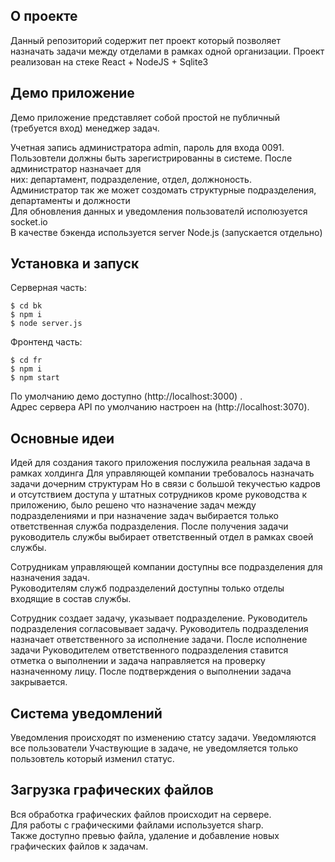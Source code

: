 ## О проекте

Данный репозиторий содержит пет проект который позволяет назначать
задачи между отделами в рамках одной организации.
Проект реализован на стеке React + NodeJS + Sqlite3

## Демо приложение

Демо приложение представляет собой простой не публичный (требуется вход) менеджер задач.

Учетная запись администратора admin, пароль для входа 0091.\
Пользовтели должны быть зарегистрированны в системе. После администратор назначает для \
них: департамент, подразделение, отдел, должноность.\
Администратор так же может создомать структурные подразделения, департаменты и должности\
Для обновления данных и уведомления пользователй исполюзуется socket.io \
В качестве бэкенда используется server Node.js (запускается отдельно)

## Установка и запуск

Серверная часть:
```
$ cd bk
$ npm i
$ node server.js
```
Фронтенд часть:
```
$ cd fr
$ npm i
$ npm start
```
По умолчанию демо доступно (http://localhost:3000) .\
Адрес сервера API по умолчанию настроен на (http://localhost:3070).

## Основные идеи

Идей для создания такого приложения послужила реальная задача в рамках холдинга 
Для управляющей компании требовалось назначать задачи дочерним структурам Но в связи
с большой текучестью кадров и отсутствием доступа у штатных  сотрудников кроме руководства к приложению,
было решено что назначение задач между подразделениями и при назначение задач выбирается только ответственная служба подразделения. После получения задачи руководитель службы выбирает ответственный отдел в рамках своей службы. 

Сотрудникам управляющей компании доступны все подразделения для назначения задач.\
Руководителям служб подразделений доступны только отделы входящие в состав службы.

Сотрудник создает задачу, указывает подразделение. Руководитель подразделения согласовывает задачу. 
Руководитель подразделения назначает ответственного за исполнение задачи. После исполнение задачи Руководителем ответственного подразделения ставится отметка о выполнении и задача 
направляется на проверку назначенному лицу. После подтверждения о выполнении задача закрывается.

## Система уведомлений
Уведомления происходят по изменению статсу задачи. Уведомляются все пользователи Участвующие в задаче, не уведомляется только пользовтель который изменил статус.

## Загрузка графических файлов

Вся обработка графических файлов происходит на сервере.\
Для работы c графическими файлами используется sharp.\
Также доступно превью файла, удаление и добавление новых графических файлов к задачам.